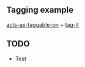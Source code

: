 ## Tagging example
[acts-as-taggable-on](https://github.com/mbleigh/acts-as-taggable-on) + [tag-it](https://github.com/aehlke/tag-it)

## TODO
- Test